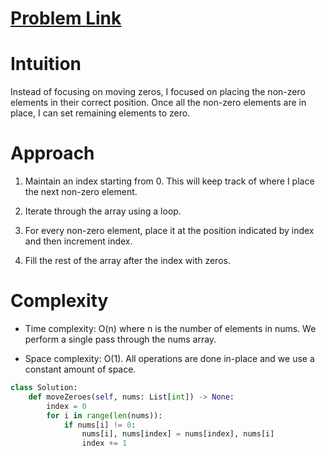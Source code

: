 # [Problem Link](https://leetcode.com/problems/move-zeroes/description/)

# Intuition
Instead of focusing on moving zeros, I focused on placing the non-zero elements in their correct position. Once all the non-zero elements are in place, I can set remaining elements to zero.

# Approach
1. Maintain an index starting from 0. This will keep track of where I place the next non-zero element.

2. Iterate through the array using a loop.

3. For every non-zero element, place it at the position indicated by index and then increment index.

4. Fill the rest of the array after the index with zeros.

# Complexity
- Time complexity:
 O(n) where n is the number of elements in nums. We perform a single pass through the nums array.

- Space complexity:
 O(1). All operations are done in-place and we use a constant amount of space.

```python
class Solution:
    def moveZeroes(self, nums: List[int]) -> None:
        index = 0
        for i in range(len(nums)):
            if nums[i] != 0:
                nums[i], nums[index] = nums[index], nums[i]
                index += 1
```